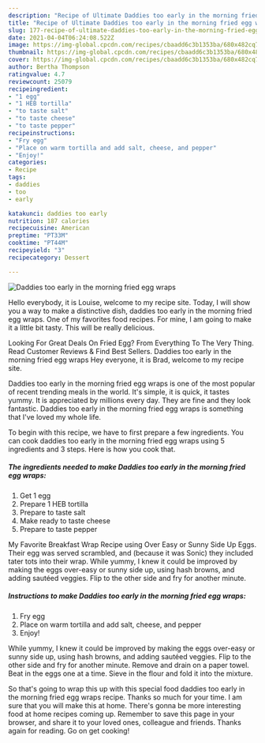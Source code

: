 ```yaml
---
description: "Recipe of Ultimate Daddies too early in the morning fried egg wraps"
title: "Recipe of Ultimate Daddies too early in the morning fried egg wraps"
slug: 177-recipe-of-ultimate-daddies-too-early-in-the-morning-fried-egg-wraps
date: 2021-04-04T06:24:08.522Z
image: https://img-global.cpcdn.com/recipes/cbaadd6c3b1353ba/680x482cq70/daddies-too-early-in-the-morning-fried-egg-wraps-recipe-main-photo.jpg
thumbnail: https://img-global.cpcdn.com/recipes/cbaadd6c3b1353ba/680x482cq70/daddies-too-early-in-the-morning-fried-egg-wraps-recipe-main-photo.jpg
cover: https://img-global.cpcdn.com/recipes/cbaadd6c3b1353ba/680x482cq70/daddies-too-early-in-the-morning-fried-egg-wraps-recipe-main-photo.jpg
author: Bertha Thompson
ratingvalue: 4.7
reviewcount: 25079
recipeingredient:
- "1 egg"
- "1 HEB tortilla"
- "to taste salt"
- "to taste cheese"
- "to taste pepper"
recipeinstructions:
- "Fry egg"
- "Place on warm tortilla and add salt, cheese, and pepper"
- "Enjoy!"
categories:
- Recipe
tags:
- daddies
- too
- early

katakunci: daddies too early 
nutrition: 187 calories
recipecuisine: American
preptime: "PT33M"
cooktime: "PT44M"
recipeyield: "3"
recipecategory: Dessert

---
```



![Daddies too early in the morning fried egg wraps](https://img-global.cpcdn.com/recipes/cbaadd6c3b1353ba/680x482cq70/daddies-too-early-in-the-morning-fried-egg-wraps-recipe-main-photo.jpg)

Hello everybody, it is Louise, welcome to my recipe site. Today, I will show you a way to make a distinctive dish, daddies too early in the morning fried egg wraps. One of my favorites food recipes. For mine, I am going to make it a little bit tasty. This will be really delicious.

Looking For Great Deals On Fried Egg? From Everything To The Very Thing. Read Customer Reviews &amp; Find Best Sellers. Daddies too early in the morning fried egg wraps Hey everyone, it is Brad, welcome to my recipe site.

Daddies too early in the morning fried egg wraps is one of the most popular of recent trending meals in the world. It's simple, it is quick, it tastes yummy. It is appreciated by millions every day. They are fine and they look fantastic. Daddies too early in the morning fried egg wraps is something that I've loved my whole life.


To begin with this recipe, we have to first prepare a few ingredients. You can cook daddies too early in the morning fried egg wraps using 5 ingredients and 3 steps. Here is how you cook that.

<!--inarticleads1-->

##### The ingredients needed to make Daddies too early in the morning fried egg wraps:

1. Get 1 egg
1. Prepare 1 HEB tortilla
1. Prepare to taste salt
1. Make ready to taste cheese
1. Prepare to taste pepper


My Favorite Breakfast Wrap Recipe using Over Easy or Sunny Side Up Eggs. Their egg was served scrambled, and (because it was Sonic) they included tater tots into their wrap. While yummy, I knew it could be improved by making the eggs over-easy or sunny side up, using hash browns, and adding sautéed veggies. Flip to the other side and fry for another minute. 

<!--inarticleads2-->

##### Instructions to make Daddies too early in the morning fried egg wraps:

1. Fry egg
1. Place on warm tortilla and add salt, cheese, and pepper
1. Enjoy!


While yummy, I knew it could be improved by making the eggs over-easy or sunny side up, using hash browns, and adding sautéed veggies. Flip to the other side and fry for another minute. Remove and drain on a paper towel. Beat in the eggs one at a time. Sieve in the flour and fold it into the mixture. 

So that's going to wrap this up with this special food daddies too early in the morning fried egg wraps recipe. Thanks so much for your time. I am sure that you will make this at home. There's gonna be more interesting food at home recipes coming up. Remember to save this page in your browser, and share it to your loved ones, colleague and friends. Thanks again for reading. Go on get cooking!

